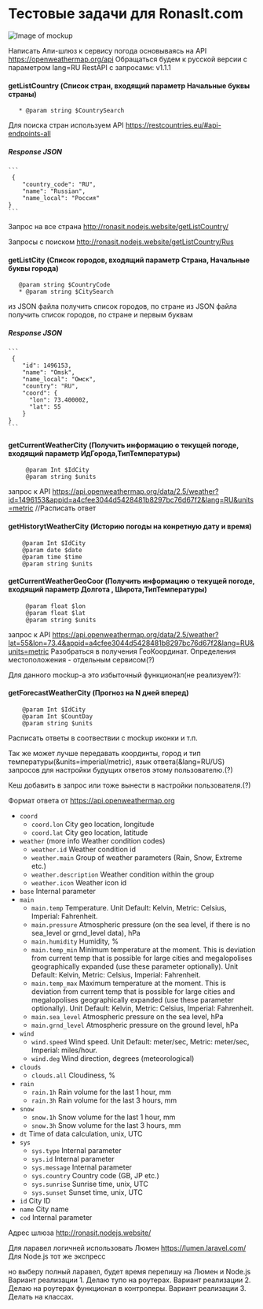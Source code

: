 # Тестовые задачи  для  RonasIt.com
![Image of mockup](https://resume.nodejs.website/UP.jpg)


Написать Апи-шлюз к сервису погода основываясь на API https://openweathermap.org/api
Обращаться будем к русской версии с параметром lang=RU 
RestAPI c запросами:
v1.1.1
#### getListCountry (Список стран, входящий параметр Начальные буквы страны)
 ```    
    * @param string $СountrySearch
 ```   
Для поиска стран используем API https://restcountries.eu/#api-endpoints-all

##### Response JSON
    ```
     {
        "country_code": "RU",
        "name": "Russian",
        "name_local": "Россия"    
    }
    ```
    
Запрос на все страна http://ronasit.nodejs.website/getListCountry/

Запросы с поиском http://ronasit.nodejs.website/getListCountry/Rus


#### getListCity (Список городов, входящий параметр Страна, Начальные буквы города)
 ``` 
    @param string $CountryCode
    * @param string $CitySearch
 ```   
из JSON файла получить список городов, по стране
из JSON файла получить список городов, по стране и первым буквам

##### Response JSON
    ```
     {
        "id": 1496153,
        "name": "Omsk",
        "name_local": "Омск",
        "country": "RU",
        "coord": {
          "lon": 73.400002,
          "lat": 55
        }
    }
    ```
#### getCurrentWeatherCity (Получить информацию о текущей погоде, входящий параметр ИдГорода,ТипТемпературы)
 ``` 
      @param Int $IdCity      
      @param string $units
 ```
 запрос к API https://api.openweathermap.org/data/2.5/weather?id=1496153&appid=a4cfee3044d5428481b8297bc76d67f2&lang=RU&units=metric
 //Расписать ответ
 
 #### getHistorytWeatherCity (Историю погоды на конретную дату и время)
  ``` 
      @param Int $IdCity      
      @param date $date
      @param time $time
      @param string $units
 ```  
 
 
 #### getCurrentWeatherGeoCoor (Получить информацию о текущей погоде, входящий параметр Долгота , Широта,ТипТемпературы)
 ``` 
      @param float $lon
      @param float $lat
      @param string $units
 ```
 запрос к API  https://api.openweathermap.org/data/2.5/weather?lat=55&lon=73.4&appid=a4cfee3044d5428481b8297bc76d67f2&lang=RU&units=metric
Разобраться в получения ГеоКоординат.
Определения местоположения - отдельным сервисом(?) 
 
 Для данного mockup-a это избыточный функционал(не реализуем?):
 #### getForecastWeatherCity (Прогноз на N дней вперед)
  ``` 
      @param Int $IdCity      
      @param Int $CountDay
      @param string $units
 ```  
Расписать ответы в соотвествии с mockup иконки и т.п.

Так же может лучше передавать координты, город и тип температуры(&units=imperial/metric), язык ответа(&lang=RU/US) запросов для настройки будущих ответов этому пользователю.(?)

Кеш добавить в запрос или тоже  вынести в настройки пользователя.(?)

Формат ответа от https://api.openweathermap.org
*   `coord`
    *   `coord.lon` City geo location, longitude
    *   `coord.lat` City geo location, latitude
*   `weather` (more info Weather condition codes)
    *   `weather.id` Weather condition id
    *   `weather.main` Group of weather parameters (Rain, Snow, Extreme etc.)
    *   `weather.description` Weather condition within the group
    *   `weather.icon` Weather icon id
*   `base` Internal parameter
*   `main`
    *   `main.temp` Temperature. Unit Default: Kelvin, Metric: Celsius, Imperial: Fahrenheit.
    *   `main.pressure` Atmospheric pressure (on the sea level, if there is no sea\_level or grnd\_level data), hPa
    *   `main.humidity` Humidity, %
    *   `main.temp_min` Minimum temperature at the moment. This is deviation from current temp that is possible for large cities and megalopolises geographically expanded (use these parameter optionally). Unit Default: Kelvin, Metric: Celsius, Imperial: Fahrenheit.
    *   `main.temp_max` Maximum temperature at the moment. This is deviation from current temp that is possible for large cities and megalopolises geographically expanded (use these parameter optionally). Unit Default: Kelvin, Metric: Celsius, Imperial: Fahrenheit.
    *   `main.sea_level` Atmospheric pressure on the sea level, hPa
    *   `main.grnd_level` Atmospheric pressure on the ground level, hPa
*   `wind`
    *   `wind.speed` Wind speed. Unit Default: meter/sec, Metric: meter/sec, Imperial: miles/hour.
    *   `wind.deg` Wind direction, degrees (meteorological)
*   `clouds`
    *   `clouds.all` Cloudiness, %
*   `rain`
    *   `rain.1h` Rain volume for the last 1 hour, mm
    *   `rain.3h` Rain volume for the last 3 hours, mm
*   `snow`
    *   `snow.1h` Snow volume for the last 1 hour, mm
    *   `snow.3h` Snow volume for the last 3 hours, mm
*   `dt` Time of data calculation, unix, UTC
*   `sys`
    *   `sys.type` Internal parameter
    *   `sys.id` Internal parameter
    *   `sys.message` Internal parameter
    *   `sys.country` Country code (GB, JP etc.)
    *   `sys.sunrise` Sunrise time, unix, UTC
    *   `sys.sunset` Sunset time, unix, UTC
*   `id` City ID
*   `name` City name
*   `cod` Internal parameter


Адрес шлюза http://ronasit.nodejs.website/

Для ларавел логичней использовать Люмен https://lumen.laravel.com/
Для Node.js тот же экспресс

но выберу полный ларавел, будет время перепишу на Люмен и Node.js
Вариант реализации 1. Делаю тупо на роутерах.
Вариант реализации 2. Делаю  на роутерах функционал в контролеры.
Вариант реализации 3. Делать на классах.
